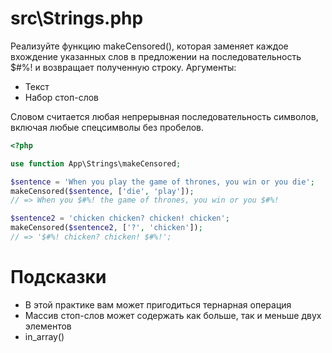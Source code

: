 # src\Strings.php
Реализуйте функцию makeCensored(), которая заменяет каждое вхождение указанных слов в предложении на последовательность $#%! и возвращает полученную строку. Аргументы:

- Текст
- Набор стоп-слов

Словом считается любая непрерывная последовательность символов, включая любые спецсимволы без пробелов.

```php
<?php

use function App\Strings\makeCensored;

$sentence = 'When you play the game of thrones, you win or you die';
makeCensored($sentence, ['die', 'play']);
// => When you $#%! the game of thrones, you win or you $#%!

$sentence2 = 'chicken chicken? chicken! chicken';
makeCensored($sentence2, ['?', 'chicken']);
// => '$#%! chicken? chicken! $#%!';
```

# Подсказки
- В этой практике вам может пригодиться тернарная операция
- Массив стоп-слов может содержать как больше, так и меньше двух элементов
- in_array()